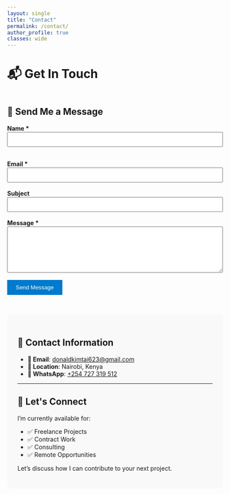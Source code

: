 ```yaml
---
layout: single
title: "Contact"
permalink: /contact/
author_profile: true
classes: wide
---
```


# 📬 Get In Touch

<div style="display: flex; flex-wrap: wrap; gap: 2rem;">

  <!-- Left Column: Contact Form -->
  <div style="flex: 2; min-width: 300px;">

  ## 📩 Send Me a Message

  <form action="https://formspree.io/f/mvgraovk" method="POST">
    <label for="name"><strong>Name *</strong></label><br>
    <input type="text" id="name" name="name" required style="width: 100%; padding: 8px;"><br><br>

   <label for="email"><strong>Email *</strong></label><br>
    <input type="email" id="email" name="_replyto" required style="width: 100%; padding: 8px;"><br><br>
    <label for="subject"><strong>Subject</strong></label><br>
    <input type="text" id="subject" name="subject" style="width: 100%; padding: 8px;"><br><br>
    <label for="message"><strong>Message *</strong></label><br>
    <textarea id="message" name="message" rows="6" required style="width: 100%; padding: 8px;"></textarea><br><br>
    <button type="submit" style="padding: 10px 20px; background-color: #007acc; color: white; border: none; cursor: pointer;">Send Message</button>
  </form>

  </div>

  <!-- Right Column: Contact Info -->
  <div style="flex: 1; min-width: 250px; background-color: #f9f9f9; padding: 1.5rem; border-radius: 8px;">

  ## 📇 Contact Information

  - **📧 Email**: [donaldkimtai623@gmail.com](mailto:donaldkimtai623@gmail.com)  
  - **📍 Location**: Nairobi, Kenya  
  - **💬 WhatsApp**: [+254 727 319 512](https://wa.me/254727319512)

  ---

  ## 🤝 Let's Connect

  I’m currently available for:

  - ✅ Freelance Projects  
  - ✅ Contract Work  
  - ✅ Consulting  
  - ✅ Remote Opportunities

  Let’s discuss how I can contribute to your next project.

  </div>

</div>


